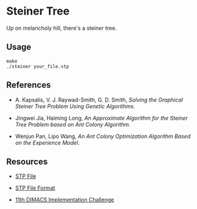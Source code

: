 # Steiner Tree

Up on melancholy hill, there's a steiner tree.

## Usage

```
make
./steiner your_file.stp
```

## References

- A. Kapsalis, V. J. Raywad-Smith, G. D. Smith, _Solving the Graphical Steiner Tree Problem Using Genetic Algorithms_.

- Jingwei Jia, Haiming Long, _An Approximate Algorithm for the Steiner Tree Problem based on Ant Colony Algorithm_.

- Wenjun Pan, Lipo Wang, _An Ant Colony Optimization Algorithm Based on the Experience Model_.

## Resources

- [STP File](http://steinlib.zib.de/showset.php?SP)

- [STP File Format](http://steinlib.zib.de/format.php)

- [11th DIMACS Implementation Challenge](http://dimacs11.zib.de/)